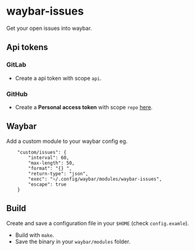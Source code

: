 # waybar-issues

Get your open issues into waybar.

## Api tokens

### GitLab

* Create a api token with scope `api`.

### GitHub

* Create a **Personal access token** with scope `repo` [here](https://github.com/settings/tokens).

## Waybar

Add a custom module to your waybar config eg.

```
    "custom/issues": {
        "interval": 60,
        "max-length": 50,
        "format": "{} ",
        "return-type": "json",
        "exec": "~/.config/waybar/modules/waybar-issues",
        "escape": true
    }
```

## Build

Create and save a configuration file in your `$HOME` (check `config.examle`).

* Build with `make`.
* Save the binary in your `waybar/modules` folder.
